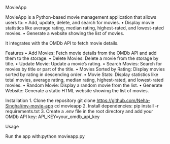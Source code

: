 MovieApp

MovieApp is a Python-based movie management application that allows users to:
	•	Add, update, delete, and search for movies.
	•	Display movie statistics like average rating, median rating, highest-rated, and lowest-rated movies.
	•	Generate a website showing the list of movies.

It integrates with the OMDb API to fetch movie details.

Features
	•	Add Movies: Fetch movie details from the OMDb API and add them to the storage.
	•	Delete Movies: Delete a movie from the storage by title.
	•	Update Movie: Update a movie’s rating.
	•	Search Movies: Search for movies by title or part of the title.
	•	Movies Sorted by Rating: Display movies sorted by rating in descending order.
	•	Movie Stats: Display statistics like total movies, average rating, median rating, highest-rated, and lowest-rated movies.
	•	Random Movie: Display a random movie from the list.
	•	Generate Website: Generate a static HTML website showing the list of movies.

Installation
	1.	Clone the repository
 git clone https://github.com/Neha-Singhal/my-movie-app
 cd movieapp
 	2.	Install dependencies:
  pip install -r requirements.txt
  3.	Create a .env file in the root directory and add your OMDb API key:
  API_KEY=your_omdb_api_key

  Usage

Run the app with:python movieapp.py
